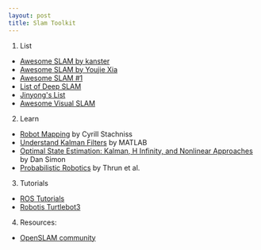 ```yaml
---
layout: post
title: Slam Toolkit
---
```

 
1. List  
  * [Awesome SLAM by kanster](https://github.com/kanster/awesome-slam)  
  * [Awesome SLAM by Youjie Xia](https://github.com/SilenceOverflow/Awesome-SLAM)  
  * [Awesome SLAM \#1](https://github.com/OpenSLAM/awesome-SLAM-list)  
  * [List of Deep SLAM](https://adioshun.gitbooks.io/deep-slam/content/listof-deep-slam.html)  
  * [Jinyong's List](http://jinyongjeong.github.io/tag/SLAM/)  
  * [Awesome Visual SLAM](https://github.com/tzutalin/awesome-visual-slam)  

2. Learn  
  * [Robot Mapping](http://ais.informatik.uni-freiburg.de/teaching/ws13/mapping/) by Cyrill Stachniss   
  * [Understand Kalman Filters](https://www.youtube.com/playlist?list=PLn8PRpmsu08pzi6EMiYnR-076Mh-q3tWr) by MATLAB  
  * [Optimal State Estimation: Kalman, H Infinity, and Nonlinear Approaches](https://academic.csuohio.edu/simond/estimation/) by Dan Simon  
  * [Probabilistic Robotics](http://www.probabilistic-robotics.org/) by Thrun et al.  

3. Tutorials  
  * [ROS Tutorials](http://wiki.ros.org/ROS/Tutorials)  
  * [Robotis Turtlebot3](https://emanual.robotis.com/docs/en/platform/turtlebot3/overview/)  

4. Resources:
  * [OpenSLAM community](https://openslam-org.github.io/)  
